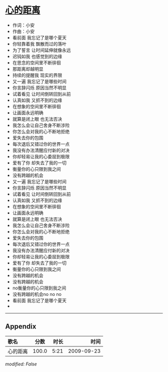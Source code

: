 # [心的距离](https://music.163.com/song?id=64699)

* 作词：小安
* 作曲：小安
* 看前面 我忘记了是哪个夏天
* 你轻靠着我 飘散而过的落叶
* 为了誓言 让时间延伸就像永远
* 迟钝如我 也感觉到的边缘
* 在思念的空间里不断徘徊
* 那距离却越明显
* 持续的提醒我 现实的界限
* 又一遍 我忘记了是哪些时间
* 你言辞闪烁 原因当然不明显
* 试着看见 让时间倒转回到从前
* 认真如我 又抓不到的边缘
* 在想象的空间里不断徘徊
* 让画面永远明确
* 就算是闭上眼 也无法否决
* 我怎么会让自己舍身不断涉险
* 你怎么会对我的心不断地拒绝
* 爱失去你的包围
* 每次退后又错过你的世界一点
* 我没有办法清醒应付新的对决
* 你却轻易让我的心委屈到极限
* 爱有了你 却失去了我的一切
* 衡量你的心只限到我之间
* 没有跨越的机会
* 又一遍 我忘记了是哪些时间
* 你言辞闪烁 原因当然不明显
* 试着看见 让时间倒转回到从前
* 认真如我 又抓不到的边缘
* 在想象的空间里不断徘徊
* 让画面永远明确
* 就算是闭上眼 也无法否决
* 我怎么会让自己舍身不断涉险
* 你怎么会对我的心不断地拒绝
* 爱失去你的包围
* 每次退后又错过你的世界一点
* 我没有办法清醒应付新的对决
* 你却轻易让我的心委屈到极限
* 爱有了你 却失去了我的一切
* 衡量你的心只限到我之间
* 没有跨越的机会
* 没有跨越的机会
* no衡量你的心只限到我之间
* 没有跨越的机会no no no
* 看前面 我忘记了是哪个夏天
* 


---

## Appendix

|歌名|分数|时长|时间|
|:---|:---:|---:|---:|
|心的距离|100.0|5:21|2009-09-23

*modified: False*